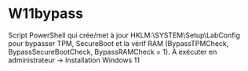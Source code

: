 # W11bypass
Script PowerShell qui crée/met à jour HKLM:\SYSTEM\Setup\LabConfig pour bypasser TPM, SecureBoot et la vérif RAM (BypassTPMCheck, BypassSecureBootCheck, BypassRAMCheck = 1). À exécuter en administrateur -> Installation Windows 11 
